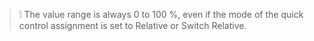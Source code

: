 >&#10069; The value range is always 0 to 100 %, even if the mode of the quick control assignment is set to Relative or Switch Relative.